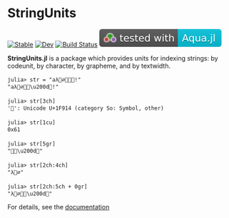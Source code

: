 # StringUnits

[![Stable](https://img.shields.io/badge/docs-stable-blue.svg)](https://mnemnion.github.io/StringUnits.jl/stable/)
[![Dev](https://img.shields.io/badge/docs-dev-blue.svg)](https://mnemnion.github.io/StringUnits.jl/dev/)
[![Build Status](https://github.com/mnemnion/StringUnits.jl/actions/workflows/CI.yml/badge.svg?branch=trunk)](https://github.com/mnemnion/StringUnits.jl/actions/workflows/CI.yml?query=branch%3Atrunk)
[![Aqua](https://raw.githubusercontent.com/JuliaTesting/Aqua.jl/master/badge.svg)](https://github.com/JuliaTesting/Aqua.jl)

**StringUnits.jl** is a package which provides units for indexing strings: by
codeunit, by character, by grapheme, and by textwidth.

```jldoctest
julia> str = "aλ🤔∅👨🏻‍🌾!"
"aλ🤔∅👨🏻\u200d🌾!"

julia> str[3ch]
'🤔': Unicode U+1F914 (category So: Symbol, other)

julia> str[1cu]
0x61

julia> str[5gr]
"👨🏻\u200d🌾"

julia> str[2ch:4ch]
"λ🤔∅"

julia> str[2ch:5ch + 0gr]
"λ🤔∅👨🏻\u200d🌾"
```

For details, see the [documentation](https://mnemnion.github.io/StringUnits.jl/)